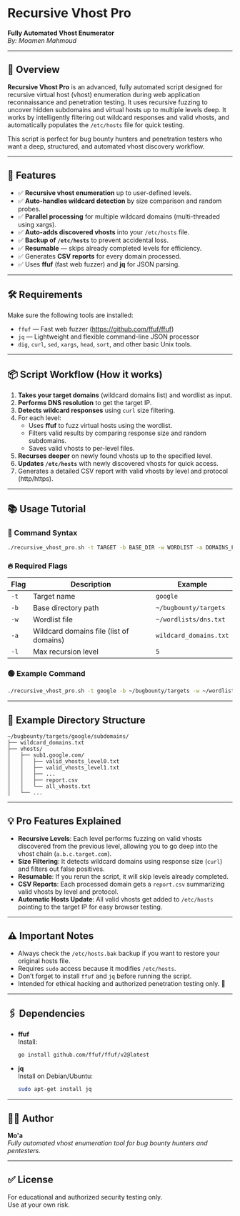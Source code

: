 
# Recursive Vhost Pro  
**Fully Automated Vhost Enumerator**  
_By: Moamen Mahmoud_

---

## 🚀 Overview

**Recursive Vhost Pro** is an advanced, fully automated script designed for recursive virtual host (vhost) enumeration during web application reconnaissance and penetration testing. It uses recursive fuzzing to uncover hidden subdomains and virtual hosts up to multiple levels deep. It works by intelligently filtering out wildcard responses and valid vhosts, and automatically populates the `/etc/hosts` file for quick testing.

This script is perfect for bug bounty hunters and penetration testers who want a deep, structured, and automated vhost discovery workflow.

---

## 🎯 Features

- ✅ **Recursive vhost enumeration** up to user-defined levels.
- ✅ **Auto-handles wildcard detection** by size comparison and random probes.
- ✅ **Parallel processing** for multiple wildcard domains (multi-threaded using xargs).
- ✅ **Auto-adds discovered vhosts** into your `/etc/hosts` file.
- ✅ **Backup of `/etc/hosts`** to prevent accidental loss.
- ✅ **Resumable** — skips already completed levels for efficiency.
- ✅ Generates **CSV reports** for every domain processed.
- ✅ Uses **ffuf** (fast web fuzzer) and **jq** for JSON parsing.

---

## 🛠️ Requirements

Make sure the following tools are installed:

- `ffuf` — Fast web fuzzer (https://github.com/ffuf/ffuf)
- `jq` — Lightweight and flexible command-line JSON processor
- `dig`, `curl`, `sed`, `xargs`, `head`, `sort`, and other basic Unix tools.

---

## 📦 Script Workflow (How it works)

1. **Takes your target domains** (wildcard domains list) and wordlist as input.
2. **Performs DNS resolution** to get the target IP.
3. **Detects wildcard responses** using `curl` size filtering.
4. For each level:
   - Uses **ffuf** to fuzz virtual hosts using the wordlist.
   - Filters valid results by comparing response size and random subdomains.
   - Saves valid vhosts to per-level files.
5. **Recurses deeper** on newly found vhosts up to the specified level.
6. **Updates `/etc/hosts`** with newly discovered vhosts for quick access.
7. Generates a detailed CSV report with valid vhosts by level and protocol (http/https).

---

## 📚 Usage Tutorial

### 📝 Command Syntax

```bash
./recursive_vhost_pro.sh -t TARGET -b BASE_DIR -w WORDLIST -a DOMAINS_FILE -l MAX_LEVEL
```

### 🔥 Required Flags

| Flag | Description                          | Example                           |
|------|--------------------------------------|-----------------------------------|
| `-t` | Target name                           | `google`                          |
| `-b` | Base directory path                   | `~/bugbounty/targets`             |
| `-w` | Wordlist file                         | `~/wordlists/dns.txt`             |
| `-a` | Wildcard domains file (list of domains)| `wildcard_domains.txt`           |
| `-l` | Max recursion level                   | `5`                               |

### 🟢 Example Command

```bash
./recursive_vhost_pro.sh -t google -b ~/bugbounty/targets -w ~/wordlists/dns.txt -a wildcard_domains.txt -l 5
```

---

## 📂 Example Directory Structure

```
~/bugbounty/targets/google/subdomains/
├── wildcard_domains.txt
├── vhosts/
│   ├── sub1.google.com/
│   │   ├── valid_vhosts_level0.txt
│   │   ├── valid_vhosts_level1.txt
│   │   ├── ...
│   │   ├── report.csv
│   │   └── all_vhosts.txt
│   └── ...
```

---

## 💡 Pro Features Explained

- **Recursive Levels**: Each level performs fuzzing on valid vhosts discovered from the previous level, allowing you to go deep into the vhost chain (`a.b.c.target.com`).
- **Size Filtering**: It detects wildcard domains using response size (`curl`) and filters out false positives.
- **Resumable**: If you rerun the script, it will skip levels already completed.
- **CSV Reports**: Each processed domain gets a `report.csv` summarizing valid vhosts by level and protocol.
- **Automatic Hosts Update**: All valid vhosts get added to `/etc/hosts` pointing to the target IP for easy browser testing.

---

## ⚠️ Important Notes

- Always check the `/etc/hosts.bak` backup if you want to restore your original hosts file.
- Requires `sudo` access because it modifies `/etc/hosts`.
- Don’t forget to install `ffuf` and `jq` before running the script.
- Intended for ethical hacking and authorized penetration testing only. 🚨

---

## 🖇️ Dependencies

- **ffuf**  
  Install:  
  ```bash
  go install github.com/ffuf/ffuf/v2@latest
  ```

- **jq**  
  Install on Debian/Ubuntu:  
  ```bash
  sudo apt-get install jq
  ```

---

## 🏴‍☠️ Author

**Mo'a**  
_Fully automated vhost enumeration tool for bug bounty hunters and pentesters._

---

## ✅ License

For educational and authorized security testing only.  
Use at your own risk.
